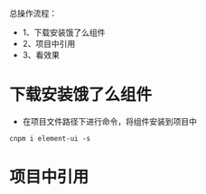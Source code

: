总操作流程：
- 1、下载安装饿了么组件
- 2、项目中引用
- 3、看效果
 
 # 下载安装饿了么组件

- 在项目文件路径下进行命令，将组件安装到项目中

 ```
 cnpm i element-ui -s
 ```

 # 项目中引用
